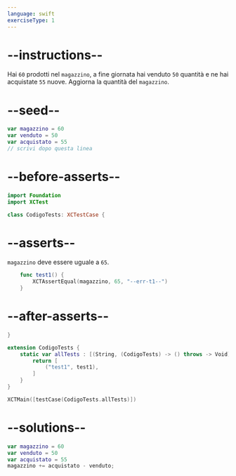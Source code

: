 ```yaml
---
language: swift
exerciseType: 1
---
```


# --instructions--

Hai `60` prodotti nel `magazzino`, a fine giornata hai venduto `50` quantità e ne hai acquistate `55` nuove.
Aggiorna la quantità del `magazzino`.

# --seed--

```swift
var magazzino = 60
var venduto = 50
var acquistato = 55
// scrivi dopo questa linea
```

# --before-asserts--

```swift
import Foundation
import XCTest

class CodigoTests: XCTestCase {
```

# --asserts--

`magazzino` deve essere uguale a `65`.

```swift
    func test1() {
        XCTAssertEqual(magazzino, 65, "--err-t1--")
    }
```

# --after-asserts--

```swift
}

extension CodigoTests {
    static var allTests : [(String, (CodigoTests) -> () throws -> Void)] {
        return [
            ("test1", test1),
        ]
    }
}

XCTMain([testCase(CodigoTests.allTests)])
```

# --solutions--

```swift
var magazzino = 60
var venduto = 50
var acquistato = 55
magazzino += acquistato - venduto;
```
